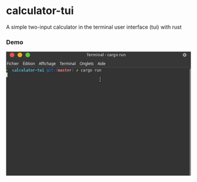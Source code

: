 # calculator-tui
A simple two-input calculator in the terminal user interface (tui) with rust

### Demo
![demo](./demo.gif)
